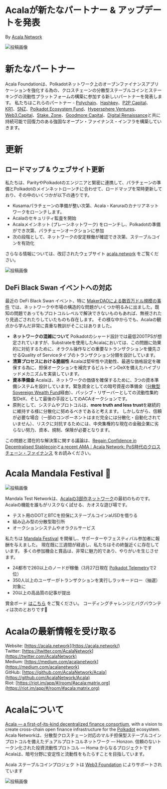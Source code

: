 # Acalaが新たなパートナー & アップデートを発表

By [Acala Network](https://medium.com/u/43f74518f3f4?source=post_page-----e81a34844b5c--------------------------------)

![投稿画像](https://miro.medium.com/max/1690/0*ffsizR7cemoNYcIC.gif)

# 新たなパートナー

Acala Foundationは、Polkadotネットワーク上のオープンファイナンスアプリケーションを強化する為の、クロスチェーンの分散型ステーブルコインとステーキングの流動性プラットフォームの構築に参加する新しいパートナーを発表します。 私たちはこれらのパートナー - [Polychain](https://polychain.capital/)、[Hashkey](https://www.hashkey.com/)、[P2P Capital](https://www.p2pcap.com/)、[KR1](https://www.kryptonite1.co/)、[SNZ](https://snzholding.com/)、[Polkadot Ecosystem Fund](https://polkadot.network/announcing-the-polkadot-ecosystem-fund/)、[Hypersphere Ventures](https://www.hypersphere.ventures/)、[Web3.Capital](https://web3.capital/)、[Stake. Zone](http://stake.zone/)、[Goodmore Capital](http://goodmore.capital/)、[Digital Renaissance](https://drf.ee/)と共に持続可能で回復力のある強固なオープン・ファイナンス・インフラを構築していきます。

# 更新

## ロードマップ & ウェブサイト更新

私たちは、ParityやPolkadotのエンジニアと緊密に連携して、パラチェーンの準備とPolkadotのメインネットローンチに合わせて、ロードマップを常時更新しており、その中のいくつかが以下の通りです。

- Kusamaパラチェーンの準備が整い次第、Acala・Karuraのカナリアネットワークをローンチします。
- Acalaのセキュリティ監査を開始
- Acalaメインネット (プレーンネットワーク) をローンチし、Polkadotの準備ができ次第、パラチェーンオークションに参加
- 次の段階として、ネットワークの安定稼働が確認でき次第、ステーブルコインを有効化

さらなる情報については、改訂されたウェブサイト [acala.network](https://acala.network/) をご覧ください。

![投稿画像](https://miro.medium.com/max/2800/0*cfF4u6DYuXgCRRWi.jpg)

## DeFi Black Swan イベントへの対応

最近の DeFi Black Swan イベント、特に [MakerDAOによる数百万ドル規模の事件](https://medium.com/@whiterabbit_hq/black-thursday-for-makerdao-8-32-million-was-liquidated-for-0-dai-36b83cac56b6) では、ネットワークや市場の構造的な問題がいくつか明るみに出ました。既知の問題であってもプロトコルレベルで解決できないものもあれば、無視されたり見過ごされたりしていたものも存在します。 その様な中からでも、Acalaの観点から学んだ非常に貴重な教訓がそこにはありました。

- **ネットワークの混雑について** Polkadotのシャード設計では最低200TPSが想定されていますが、Substrateを使用したAcalaにおいては、この問題に効果的に対処するために、オラクル操作などの重要なトランザクションを優先させるQuality of Serviceタイプのトランザクション分類を設計しています。
- **清算プロセスにおける脆弱性** Acalaは堅牢性や流動性、最適な価格設定を確保する為に、担保オークションを補完するビルトインDeXを備えたハイブリッドメカニズムを実装しています。
- **資本準備金** Acalaは、ネットワークの価値を確保するために、3つの資本準備システムを設計しています。緊急資金としての暗号資産の準備金（[分散型Sovereign Wealth Fund](https://github.com/AcalaNetwork/Acala-white-paper/blob/master/Building_a_Decentralized_Sovereign_Wealth_Fund.pdf)経由）、パッシブ・リザーバーとしての流動性集約型DeX、そして最後の手段としてのACAオークションです。
- 原則として、システムやプロトコルは、**more truth and less trust**を継続的に維持する様に分散化に努めるべきであると考えます。 しかしながら、信頼が必要な場合（一部のコンポーネントはまだ完全には分散化・自動化されていません）、リスクに対抗するためには、中央集権的な現在の金融企業に劣らない努力、資本、規制、保険が必要となります。

この問題と潜在的な解決策に関する議論は、[Regain Confidence in Decentralised Stablecoin](https://medium.com/acalanetwork/regaining-confidence-in-decentralized-stablecoins-bd98ba8e3c83)と[a recent AMA｜Acala Network: PoS時代のクロスチェーン・ファイナンス](https://polkabase.com/blog/1217) をお読みください。

# Acala Mandala Festival 🎉

![投稿画像](https://miro.medium.com/max/1198/1*8SoYawu6H1fqnlEWmo5xsg.gif)

Mandala Test Networkは、[Acalaの3部作ネットワーク](https://medium.com/acalanetwork/announcing-the-acala-mandala-testnet-proof-of-liveness-partners-and-ecosystem-projects-3863f02df946)の最初のものです。 Acalaの機能を誰もがリスクなく試せる、カオスな遊び場です。

- テスト用のDOTとBTCを担保にステーブルコインaUSDを借りる
- 組み込み型の分散型取引所
- オークションシステムやオラクルサービス

私たちは [Mandala Festival](https://medium.com/acalanetwork/mandala-festival-prize-drops-3ae68df0dfa6) を開催し、サポーターやフェスティバル参加者に報酬を与えました。 現在既に三週間が経過し、私たちはその終盤近くに存在しています。 多くの参加機会と賞品は、非常に魅力的であり、やりがいを生じさせます。

- 24都市で260以上のノードが稼働（3月27日現在 [Polkadot Telemetry](https://telemetry.polkadot.io/#list/Acala%20Mandala%20Testnet)で2位）
- 350人以上のユーザーがトランザクションを実行しラッキードロー（抽選）対象に
- 20以上の高品質の記事が提出

賞金ボード [はこちら](https://github.com/AcalaNetwork/Acala/wiki/W.-Contribution-&-Rewards) をご覧ください。 コーディングチャレンジとバグバウンティは次のとおりです🚀

# Acalaの最新情報を受け取る

Website: [https://acala.network](https://acala.network/)  
Twitter: [https://twitter.com/AcalaNetwork](https://twitter.com/AcalaNetwork)  
Medium: [https://medium.com/acalanetwork](https://medium.com/acalanetwork)  
GitHub: [https://github.com/AcalaNetwork/Acala](https://github.com/AcalaNetwork/Acala)  
Riot: [https://riot.im/app/#/room/#acala:matrix.org](https://riot.im/app/#/room/#acala:matrix.org)

# Acalaについて

[Acala — a first-of-its-kind decentralized finance consortium](https://medium.com/acalanetwork/acala-powering-cross-blockchain-open-finance-applications-on-polkadot-abb6075a6edf), with a vision to create cross-chain open finance infrastructure for the [Polkadot](https://polkadot.network/) ecosystem. Acala Networkは、分散型クロスチェーン対応のマルチ担保型ステーブルコインプロトコルを備えたデュアルプロトコルネットワーク — Honzon. 信頼のないトークン化された投資流動性プロトコル — Homa からなるプロジェクトです Acalaは、暗号分野に安定性と流動性をもたらすことを目指しています。

Acala ステーブルコインプロジェク トは [Web3 Foundation](https://web3.foundation/) によりサポートされています

![投稿画像](https://miro.medium.com/max/1500/0*xDQHH-Y6U1avx7lm.jpg)
